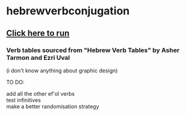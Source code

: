 # hebrewverbconjugation

## [Click here to run](https://miriammjr.github.io/hebrewverbconjugation/)

### Verb tables sourced from "Hebrew Verb Tables" by Asher Tarmon and Ezri Uval

(i don't know anything about graphic design)

TO DO:

add all the other ef'ol verbs  
test infinitives  
make a better randomisation strategy
